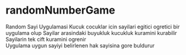 # randomNumberGame
Random Sayi Uygulamasi 
Kucuk cocuklar icin sayilari egitici ogretici bir uygulama olup
Sayilar arasindaki buyukluk kucukluk kuramini kurabilir
Sayilarin tek cift kuramini ogrenir  
Uygulama uygun sayiyi belirlenen hak sayisina gore buldurur

